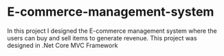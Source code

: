 # E-commerce-management-system
In this project I designed the E-commerce management system where the users can buy and sell items to generate revenue. This project was designed in .Net Core MVC Framework
